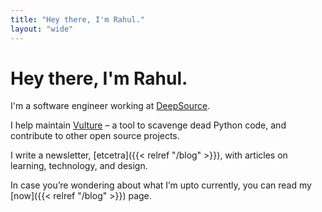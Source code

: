 ```yaml
---
title: "Hey there, I'm Rahul."
layout: "wide"
---
```


# Hey there, I'm Rahul.

I'm a software engineer working at [DeepSource](https://deepsource.io).

I help maintain [Vulture](https://github.com/jendrikseipp/vulture) – a tool to scavenge dead Python code, and contribute to other open source projects.

I write a newsletter, [etcetra]({{< relref "/blog" >}}), with articles on learning, technology, and design.

In case you’re wondering about what I’m upto currently, you can read my [now]({{< relref "/blog" >}}) page.
